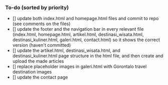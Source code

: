### To-do (sorted by priority)
- [] update both index.html and homepage.html files and commit to repo (see comments on the files) 
- [] update the footer and the navigation bar in every relevant file (index.html, homepage.html, artikel.html, destinasi_wisata.html, destinasi_kuliner.html, galeri.html, contact.html) so it shows the correct version (haven't committed)
- [] update the artikel.html, destinasi_wisata.html, and destinasi_kuliner.html page structure in the html file, and then create and upload the made articles
- [] replace placeholder images in galeri.html with Gorontalo travel destination images
- [] update the contact page 
